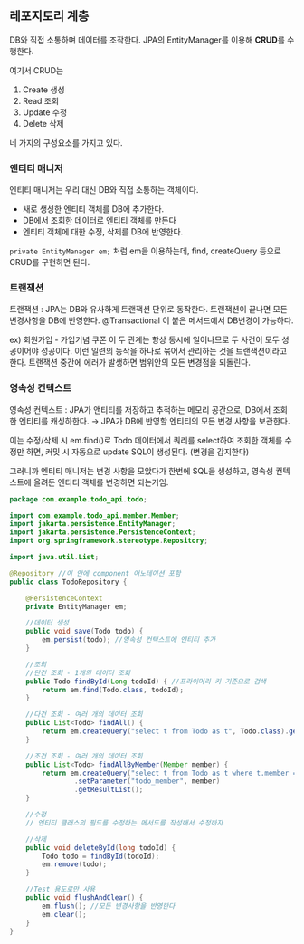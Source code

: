 ## 레포지토리 계층

DB와 직접 소통하며 데이터를 조작한다. JPA의 EntityManager를 이용해 **CRUD**를 수행한다.

여기서 CRUD는

1. Create 생성
2. Read 조회
3. Update 수정
4. Delete 삭제

네 가지의 구성요소를 가지고 있다.

### 엔티티 매니저

엔티티 매니저는 우리 대신 DB와 직접 소통하는 객체이다.

- 새로 생성한 엔티티 객체를 DB에 추가한다.
- DB에서 조회한 데이터로 엔티티 객체를 만든다
- 엔티티 객체에 대한 수정, 삭제를 DB에 반영한다.

`private EntityManager em;` 처럼 em을 이용하는데, find, createQuery 등으로 CRUD를 구현하면 된다.

### 트랜잭션

트랜잭션 : JPA는 DB와 유사하게 트랜잭션 단위로 동작한다. 트랜잭션이 끝나면 모든 변경사항을 DB에 반영한다. @Transactional 이 붙은 메서드에서 DB변경이 가능하다.

ex) 회원가입 - 가입기념 쿠폰 이 두 관계는 항상 동시에 일어나므로 두 사건이 모두 성공이어야 성공이다. 이런 일련의 동작을 하나로 묶어서 관리하는 것을 트랜잭션이라고 한다. 트랜잭션 중간에 에러가 발생하면 범위안의 모든 변경점을 되돌린다.

### 영속성 컨텍스트

영속성 컨텍스트 : JPA가 앤티티를 저장하고 추적하는 메모리 공간으로, DB에서 조회한 엔티티를 캐싱하한다.  → JPA가 DB에 반영할 엔티티의 모든 변경 사항을 보관한다.

이는 수정/삭제 시 em.find()로 Todo 데이터에서 쿼리를 select하여 조회한 객체를 수정만 하면, 커밋 시 자동으로 update SQL이 생성된다. (변경을 감지한다)

그러니까 엔티티 매니저는 변경 사항을 모았다가 한번에 SQL을 생성하고,  영속성 컨텍스트에 올려둔 엔티티 객체를 변경하면 되는거임.

```java
package com.example.todo_api.todo;

import com.example.todo_api.member.Member;
import jakarta.persistence.EntityManager;
import jakarta.persistence.PersistenceContext;
import org.springframework.stereotype.Repository;

import java.util.List;

@Repository //이 안에 component 어노테이션 포함
public class TodoRepository {

    @PersistenceContext
    private EntityManager em;

    //데이터 생성
    public void save(Todo todo) {
        em.persist(todo); //영속성 컨택스트에 엔티티 추가
    }

    //조회
    //단건 조회 - 1개의 데이터 조회
    public Todo findById(Long todoId) { //프라이머리 키 기준으로 검색
        return em.find(Todo.class, todoId);
    }

    //다건 조회 - 여러 개의 데이터 조회
    public List<Todo> findAll() {
        return em.createQuery("select t from Todo as t", Todo.class).getResultList(); //직접 쿼리 작성
    }

    //조건 조회 - 여러 개의 데이터 조회
    public List<Todo> findAllByMember(Member member) {
        return em.createQuery("select t from Todo as t where t.member = :todo_member", Todo.class)
                .setParameter("todo_member", member)
                .getResultList();
    }

    //수정
    // 엔티티 클래스의 필드를 수정하는 메서드를 작성해서 수정하자

    //삭제
    public void deleteById(long todoId) {
        Todo todo = findById(todoId);
        em.remove(todo);
    }

    //Test 용도로만 사용
    public void flushAndClear() {
        em.flush(); //모든 변경사항을 반영한다
        em.clear();
    }
}

```